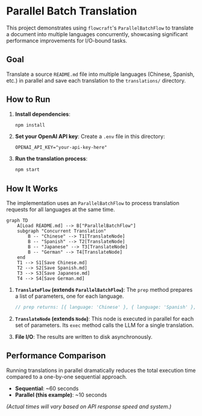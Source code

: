 # Parallel Batch Translation

This project demonstrates using `flowcraft`'s `ParallelBatchFlow` to translate a document into multiple languages concurrently, showcasing significant performance improvements for I/O-bound tasks.

## Goal

Translate a source `README.md` file into multiple languages (Chinese, Spanish, etc.) in parallel and save each translation to the `translations/` directory.

## How to Run

1. **Install dependencies**:

    ```bash
    npm install
    ```

2. **Set your OpenAI API key**:
    Create a `.env` file in this directory:

    ```
    OPENAI_API_KEY="your-api-key-here"
    ```

3. **Run the translation process**:

    ```bash
    npm start
    ```

## How It Works

The implementation uses an `ParallelBatchFlow` to process translation requests for all languages at the same time.

```mermaid
graph TD
    A[Load README.md] --> B["ParallelBatchFlow"]
    subgraph "Concurrent Translation"
        B -- "Chinese" --> T1[TranslateNode]
        B -- "Spanish" --> T2[TranslateNode]
        B -- "Japanese" --> T3[TranslateNode]
        B -- "German" --> T4[TranslateNode]
    end
    T1 --> S1[Save Chinese.md]
    T2 --> S2[Save Spanish.md]
    T3 --> S3[Save Japanese.md]
    T4 --> S4[Save German.md]
```

1. **`TranslateFlow` (extends `ParallelBatchFlow`)**: The `prep` method prepares a list of parameters, one for each language.

    ```typescript
    // prep returns: [{ language: 'Chinese' }, { language: 'Spanish' }, ...]
    ```

2. **`TranslateNode` (extends `Node`)**: This node is executed in parallel for each set of parameters. Its `exec` method calls the LLM for a single translation.
3. **File I/O**: The results are written to disk asynchronously.

## Performance Comparison

Running translations in parallel dramatically reduces the total execution time compared to a one-by-one sequential approach.

- **Sequential**: ~60 seconds
- **Parallel (this example)**: ~10 seconds

*(Actual times will vary based on API response speed and system.)*
